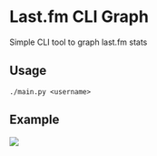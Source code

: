 # Last.fm CLI Graph

Simple CLI tool to graph last.fm stats

## Usage
`./main.py <username>`

## Example

![](https://i.imgur.com/puuZK41.png)
